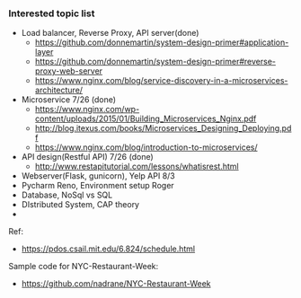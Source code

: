 ### Interested topic list

* Load balancer, Reverse Proxy, API server(done)
   * https://github.com/donnemartin/system-design-primer#application-layer
   * https://github.com/donnemartin/system-design-primer#reverse-proxy-web-server
   * https://www.nginx.com/blog/service-discovery-in-a-microservices-architecture/
* Microservice 7/26 (done)
   * https://www.nginx.com/wp-content/uploads/2015/01/Building_Microservices_Nginx.pdf
   * http://blog.itexus.com/books/Microservices_Designing_Deploying.pdf
   * https://www.nginx.com/blog/introduction-to-microservices/
* API design(Restful API) 7/26 (done)
   * http://www.restapitutorial.com/lessons/whatisrest.html
* Webserver(Flask, gunicorn), Yelp API 8/3
* Pycharm Reno, Environment setup Roger
* Database, NoSql vs SQL
* DIstributed System, CAP theory
* 

Ref: 
* https://pdos.csail.mit.edu/6.824/schedule.html

Sample code for NYC-Restaurant-Week:
* https://github.com/nadrane/NYC-Restaurant-Week
